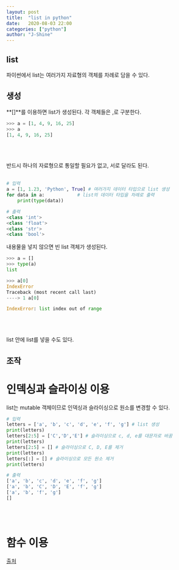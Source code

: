```yaml
---
layout: post
title:  "list in python"
date:   2020-08-03 22:00
categories: ["python"]
author: "J-Shine"
---
```


## **list**
파이썬에서 list는 여러가지 자료형의 객체를 차례로 담을 수 있다.<br>

## **생성**

**[]**를 이용하면 list가 생성된다. 각 객체들은 ,로 구분한다.<br>

```python
>>> a = [1, 4, 9, 16, 25]
>>> a
[1, 4, 9, 16, 25]
```
<br><br>

반드시 하나의 자료형으로 통일할 필요가 없고, 서로 달라도 된다.<br><br>
```python
# 입력
a = [1, 1.23, 'Python', True] # 여러가지 데이터 타입으로 list 생성
for data in a:            # list의 데이터 타입을 차례로 출력
    print(type(data))

# 출력
<class 'int'>
<class 'float'>
<class 'str'>
<class 'bool'>
```

내용물을 넣지 않으면 빈 list 객체가 생성된다.<br>
```python
>>> a = []
>>> type(a)
list

>>> a[0]
IndexError                                
Traceback (most recent call last)
----> 1 a[0]

IndexError: list index out of range
```
<br><br>

list 안에 list를 넣을 수도 있다.<br>

## **조작**

# 인덱싱과 슬라이싱 이용
list는 mutable 객체이므로 인덱싱과 슬라이싱으로 원소를 변경할 수 있다.<br>
```python
# 입력
letters = ['a', 'b', 'c', 'd', 'e', 'f', 'g'] # list 생성
print(letters)
letters[2:5] = ['C','D','E'] # 슬라이싱으로 c, d, e를 대문자로 바꿈
print(letters)
letters[2:5] = [] # 슬라이싱으로 C, D, E를 제거
print(letters)
letters[:] = [] # 슬라이싱으로 모든 원소 제거
print(letters)

# 출력
['a', 'b', 'c', 'd', 'e', 'f', 'g']
['a', 'b', 'C', 'D', 'E', 'f', 'g']
['a', 'b', 'f', 'g']
[]
```
<br><br>

# 함수 이용











[출처](https://docs.python.org/3/tutorial/)
